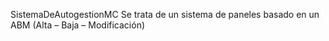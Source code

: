 SistemaDeAutogestionMC
Se trata de un sistema de paneles basado en un ABM (Alta – Baja – Modificación)